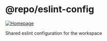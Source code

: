 <!-- #region header -->
<!-- Generated by @toolsync/builtin/package-readme. Do not edit manually, instead run `toolsync prepare`. -->

# @repo/eslint-config

[![Homepage](https://img.shields.io/badge/docs-default)](https://tscad.vercel.app)

Shared eslint configuration for the workspace

<!-- #endregion header -->
